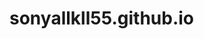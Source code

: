 # sonyallkll55.github.io
<!doctype html>
<html>
    <head>
        <script>
            function greet()
            {
                alert("hello")
            }
